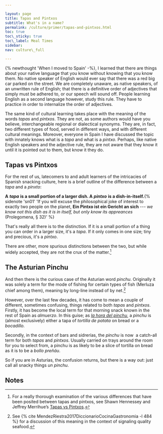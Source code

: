 ```yaml
---

layout: page  
title: Tapas and Pintxos  
subtitle: What's in a name?  
permalink: /culture/primer/tapas-and-pintxos.html  
toc: true  
toc\_sticky: true  
toc\_label: Meal Times  
sidebar:  
nav: culture\_full

---
```


{% newthought 'When I moved to Spain' -%}, I learned that there are things about your native language that you know without knowing that you know them. No native speaker of English would ever say that there was a red big car parked on the street. We are completely unaware, as native speakers, of an unwritten rule of English; that there is a definitive order of adjectives that simply must be adhered to, or our speech will sound off. People learning English as a second language however, study this rule. They have to practice in order to internalize the order of adjectives.

The same kind of cultural learning takes place with the meaning of the words _tapas_ and _pintxos_. They are not, as some authors would have you believe, interchangeable regional or dialectical synonyms. They are, in fact, two different types of food, served in different ways, and with different cultural meanings. Moreover, everyone in Spain I have discussed the topic with innately knows what is a _tapa_ and what is a _pintxo_. Perhaps, like native English speakers and the adjective rule, they are not aware that they know it until it is pointed out to them, but know it they do.

## Tapas vs Pintxos

For the rest of us, latecomers to and adult learners of the intricacies of Spanish snacking culture, here is a brief outline of the difference between a _tapa_ and a _pinxto_:

**A** _**tapa**_ **is a small portion of a larger dish. A** _**pintxo**_ **is a dish-in-itself.**{% sidenote 'sn01' 'If you will excuse the philosophical joke of interest to exactly two people on the planet, **Ein Pintxo ist ein Gericht an sich** --- _we know not this dish as it is in itself, but only know its appreances_ (Prolegomena, § 32)' %} 

That's really all there is to the distinction. If it is a small portion of a thing you can order in a larger size, it's a _tapa_. If it only comes in one size; tiny and precious, it's a _pintxo_.

There are other, more spurious distinctions between the two, but while widely accepted, they are not the crux of the matter.[^1]

## The Asturian Pinchu

And then there is the curious case of the Asturian word _pinchu_. Originally it was solely a term for the mode of fishing for certain types of fish (Merluza chief among them), meaning by long-line instead of by net.[^2]

However, over the last few decades, it has come to mean a couple of different, sometimes confusing, things related to both _tapas_ and _pintxos_. Firstly, it has become the local term for that morning snack known in the rest of Spain as _almuerzo_. In this guise; as [_la hora del pinchu_](/culture/meal-times/#la-hora-del-pinchu), a _pinchu_ is (almost exclusively) either a tapa of _tortilla de patata_ on bread or a _bocadillo._

Secondly, in the context of bars and sidrerías, the _pinchu_ is now  a catch-all term for both _tapas_ and _pintxos_. Usually carried on trays around the room for you to select from, a pinchu is as likely to be a slice of tortilla on bread as it is to be a _bollo preñáu_.

So if you are in Asturias, the confusion returns, but there is a way out: just call all snacky things *un pinchu*.

## Notes
[^1]: For a really thorough examination of the various differences that have been posited between tapas and pintxos, see Shawn Hennessey and Jeffrey Merrihue’s [Tapas vs Pintxos](https://shawnhennessey.substack.com/p/tapas-vs-pintxos).  
[^2]: See {% cite MendezRiestra2017DiccionarioCocinaGastronomia -l 484 %} for a discussion of this meaning in the context of signaling quality seafood.